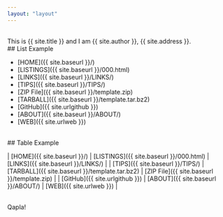 ```yaml
---
layout: "layout"
---
```


<br>
This is {{ site.title }} and I am {{ site.author }}, {{ site.address }}.

<br>
## List Example

* [HOME]({{ site.baseurl }}/)
* [LISTINGS]({{ site.baseurl }}/000.html)
* [LINKS]({{ site.baseurl }}/LINKS/)
* [TIPS]({{ site.baseurl }}/TIPS/)
* [ZIP File]({{ site.baseurl }}/template.zip)
* [TARBALL]({{ site.baseurl }}/template.tar.bz2)
* [GitHub]({{ site.urlgithub }})
* [ABOUT]({{ site.baseurl }}/ABOUT/)
* [WEB]({{ site.urlweb }})

<br>
## Table Example

| [HOME]({{ site.baseurl }}/) | [LISTINGS]({{ site.baseurl }}/000.html) | [LINKS]({{ site.baseurl }}/LINKS/) |
| [TIPS]({{ site.baseurl }}/TIPS/) | [TARBALL]({{ site.baseurl }}/template.tar.bz2) | [ZIP File]({{ site.baseurl }}/template.zip) |
| [GitHub]({{ site.urlgithub }}) | [ABOUT]({{ site.baseurl }}/ABOUT/) | [WEB]({{ site.urlweb }}) |

<br>
Qapla!

